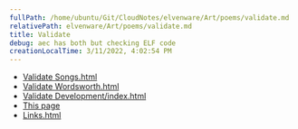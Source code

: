 ```yaml
---
fullPath: /home/ubuntu/Git/CloudNotes/elvenware/Art/poems/validate.md
relativePath: elvenware/Art/poems/validate.md
title: Validate
debug: aec has both but checking ELF code
creationLocalTime: 3/11/2022, 4:02:54 PM
---
```


<!-- toc -->
<!-- tocstop -->

-   [Validate
    Songs.html](http://validator.w3.org/check?uri=http%3A%2F%2Fwww.elvenware.com%2Fcharlie%2Fpoems%2Fsongs.html)
-   [Validate
    Wordsworth.html](http://validator.w3.org/check?uri=http%3A%2F%2Fwww.elvenware.com%2Fcharlie%2Fpoems%2FWordsworth.html)
-   [Validate
    Development/index.html](http://validator.w3.org/check?uri=http%3A%2F%2Fwww.elvenware.com%2Fcharlie%2Fdevelopment%2Findex.html)
-   [This
    page](http://validator.w3.org/check?uri=http%3A%2F%2Fwww.elvenware.com%2Fcharlie%2Fpoems%2Fvalidate.html)
-   [Links.html](http://validator.w3.org/check?uri=http%3A%2F%2Fwww.elvenware.com%2Fcharlie%2Flinks.html)

